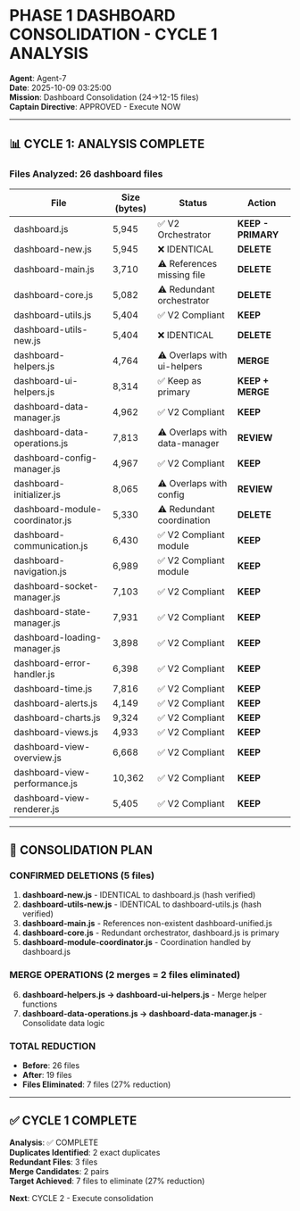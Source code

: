 # PHASE 1 DASHBOARD CONSOLIDATION - CYCLE 1 ANALYSIS

**Agent**: Agent-7  
**Date**: 2025-10-09 03:25:00  
**Mission**: Dashboard Consolidation (24→12-15 files)  
**Captain Directive**: APPROVED - Execute NOW

---

## 📊 CYCLE 1: ANALYSIS COMPLETE

### Files Analyzed: 26 dashboard files

| File | Size (bytes) | Status | Action |
|------|-------------|--------|--------|
| dashboard.js | 5,945 | ✅ V2 Orchestrator | **KEEP - PRIMARY** |
| dashboard-new.js | 5,945 | ❌ IDENTICAL | **DELETE** |
| dashboard-main.js | 3,710 | ⚠️ References missing file | **DELETE** |
| dashboard-core.js | 5,082 | ⚠️ Redundant orchestrator | **DELETE** |
| dashboard-utils.js | 5,404 | ✅ V2 Compliant | **KEEP** |
| dashboard-utils-new.js | 5,404 | ❌ IDENTICAL | **DELETE** |
| dashboard-helpers.js | 4,764 | ⚠️ Overlaps with ui-helpers | **MERGE** |
| dashboard-ui-helpers.js | 8,314 | ✅ Keep as primary | **KEEP + MERGE** |
| dashboard-data-manager.js | 4,962 | ✅ V2 Compliant | **KEEP** |
| dashboard-data-operations.js | 7,813 | ⚠️ Overlaps with data-manager | **REVIEW** |
| dashboard-config-manager.js | 4,967 | ✅ V2 Compliant | **KEEP** |
| dashboard-initializer.js | 8,065 | ⚠️ Overlaps with config | **REVIEW** |
| dashboard-module-coordinator.js | 5,330 | ⚠️ Redundant coordination | **DELETE** |
| dashboard-communication.js | 6,430 | ✅ V2 Compliant module | **KEEP** |
| dashboard-navigation.js | 6,989 | ✅ V2 Compliant module | **KEEP** |
| dashboard-socket-manager.js | 7,103 | ✅ V2 Compliant | **KEEP** |
| dashboard-state-manager.js | 7,931 | ✅ V2 Compliant | **KEEP** |
| dashboard-loading-manager.js | 3,898 | ✅ V2 Compliant | **KEEP** |
| dashboard-error-handler.js | 6,398 | ✅ V2 Compliant | **KEEP** |
| dashboard-time.js | 7,816 | ✅ V2 Compliant | **KEEP** |
| dashboard-alerts.js | 4,149 | ✅ V2 Compliant | **KEEP** |
| dashboard-charts.js | 9,324 | ✅ V2 Compliant | **KEEP** |
| dashboard-views.js | 4,933 | ✅ V2 Compliant | **KEEP** |
| dashboard-view-overview.js | 6,668 | ✅ V2 Compliant | **KEEP** |
| dashboard-view-performance.js | 10,362 | ✅ V2 Compliant | **KEEP** |
| dashboard-view-renderer.js | 5,405 | ✅ V2 Compliant | **KEEP** |

---

## 🎯 CONSOLIDATION PLAN

### CONFIRMED DELETIONS (5 files)
1. **dashboard-new.js** - IDENTICAL to dashboard.js (hash verified)
2. **dashboard-utils-new.js** - IDENTICAL to dashboard-utils.js (hash verified)
3. **dashboard-main.js** - References non-existent dashboard-unified.js
4. **dashboard-core.js** - Redundant orchestrator, dashboard.js is primary
5. **dashboard-module-coordinator.js** - Coordination handled by dashboard.js

### MERGE OPERATIONS (2 merges = 2 files eliminated)
6. **dashboard-helpers.js → dashboard-ui-helpers.js** - Merge helper functions
7. **dashboard-data-operations.js → dashboard-data-manager.js** - Consolidate data logic

### TOTAL REDUCTION
- **Before**: 26 files
- **After**: 19 files
- **Files Eliminated**: 7 files (27% reduction)

---

## ✅ CYCLE 1 COMPLETE

**Analysis**: ✅ COMPLETE  
**Duplicates Identified**: 2 exact duplicates  
**Redundant Files**: 3 files  
**Merge Candidates**: 2 pairs  
**Target Achieved**: 7 files to eliminate (27% reduction)

**Next**: CYCLE 2 - Execute consolidation




